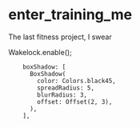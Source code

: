 # enter_training_me

The last fitness project, I swear

Wakelock.enable();


        boxShadow: [
          BoxShadow(
            color: Colors.black45,
            spreadRadius: 5,
            blurRadius: 3,
            offset: Offset(2, 3),
          ),
        ],